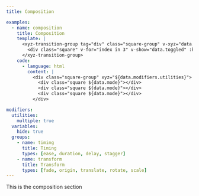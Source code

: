 ```yaml
---
title: Composition

examples:
  - name: composition
    title: Composition
    template: |
      <xyz-transition-group tag="div" class="square-group" v-xyz="data.modifiers.utilities" v-on="data.listeners">
        <div class="square" v-for="index in 3" v-show="data.toggled" :key="index"></div>
      </xyz-transition-group>
    code:
      - language: html
        content: |
          <div class="square-group" xyz="${data.modifiers.utilities}">
            <div class="square ${data.mode}"></div>
            <div class="square ${data.mode}"></div>
            <div class="square ${data.mode}"></div>
          </div>

modifiers:
  utilities:
    multiple: true
  variables:
    hide: true
  groups:
    - name: timing
      title: Timing
      types: [ease, duration, delay, stagger]
    - name: transform
      title: Transform
      types: [fade, origin, translate, rotate, scale]
---
```


This is the composition section
